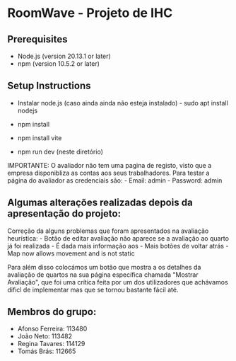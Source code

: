 # RoomWave - Projeto de IHC

## Prerequisites

- Node.js (version 20.13.1 or later)
- npm (version 10.5.2 or later)

## Setup Instructions

- Instalar node.js (caso ainda ainda não esteja instalado) - sudo apt install nodejs

- npm install
- npm install vite
- npm run dev (neste diretório)

IMPORTANTE: O avaliador não tem uma pagina de registo, visto que a empresa disponibliza as contas aos seus trabalhadores. Para testar a página do avaliador as credenciais são: - Email: admin - Password: admin

## Algumas alterações realizadas depois da apresentação do projeto:

Correção da alguns problemas que foram apresentados na avaliação heurística: - Botão de editar avaliação não aparece se a avaliação ao quarto já foi realizada - É dada mais informação aos - Mais botões de voltar atrás - Map now allows movement and is not static

Para além disso colocámos um botão que mostra a os detalhes da avaliação de quartos na sua página específica chamada "Mostrar Avaliação", que foi uma crítica feita por um dos utilizadores que achávamos dificl de implementar mas que se tornou bastante fácil até.

## Membros do grupo:

- Afonso Ferreira: 113480
- João Neto: 113482
- Regina Tavares: 114129
- Tomás Brás: 112665
